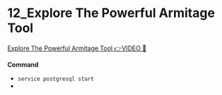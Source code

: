 # 12_Explore The Powerful Armitage Tool

[Explore The Powerful Armitage Tool 👉VIDEO &#128279;](https://codered.eccouncil.org/courseVideo/Kali-for-Penetration-Testers?lessonId=57d0d69d-3045-4e5f-9191-58728a2cff77&finalAssessment=false)

**Command**

- `service postgresql start`
-
